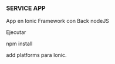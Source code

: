 ### SERVICE APP

App en Ionic Framework con Back nodeJS

Ejecutar

npm install

add platforms para Ionic.
